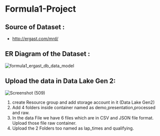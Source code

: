 # Formula1-Project

## Source of Dataset :
- http://ergast.com/mrd/

## ER Diagram of the Dataset :
![formula1_ergast_db_data_model](https://github.com/shekharj21/shekharj21/assets/54074505/992030b0-d5e0-447d-a388-fa5ee8adc640)

## Upload the data in Data Lake Gen 2:
![Screenshot (509)](https://github.com/shekharj21/shekharj21/assets/54074505/849e7cc2-341f-4b8e-88e2-b0a78f059458)

1. create Resource group and add storage account in it (Data Lake Gen2)
2. Add 4 folders inside container named as demo,presentation,processed and raw.
3. In the data File we have 6 files which are in CSV and JSON file format. Upload those file raw container.
4. Upload the 2 Folders too named as lap_times and qualifying.

